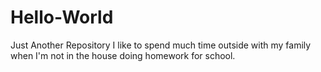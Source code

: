 # Hello-World
Just Another Repository
I like to spend much time outside with my family when I'm not in the house doing homework for school.
